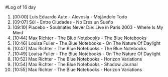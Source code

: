 #Log of 16 day

1. [00:00] Luis Eduardo Aute - Alevosía - Mojándolo Todo
1. [09:07] Súi - Entre Ciudades - No Eres un Sueño
1. [09:10] Placebo - Soulmates Never Die: Live in Paris 2003 - Where Is My Mind
1. [10:44] Max Richter - The Blue Notebooks - The Blue Notebooks
1. [10:46] Louisa Fuller - The Blue Notebooks - On The Nature Of Daylight
1. [10:47] Max Richter - The Blue Notebooks - The Blue Notebooks
1. [10:49] Louisa Fuller - The Blue Notebooks - On The Nature Of Daylight
1. [10:52] Max Richter - The Blue Notebooks - Horizon Variations
1. [10:54] Max Richter - The Blue Notebooks - Shadow Journal
1. [10:55] Max Richter - The Blue Notebooks - Horizon Variations
